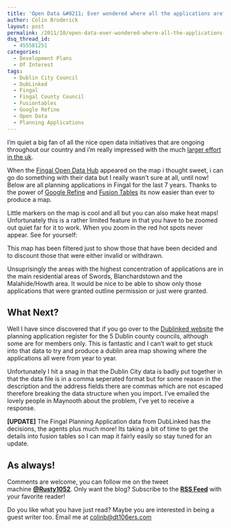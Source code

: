 ```yaml
---
title: 'Open Data &#8211; Ever wondered where all the applications are?'
author: Colin Broderick
layout: post
permalink: /2011/10/open-data-ever-wondered-where-all-the-applications-are/"
dsq_thread_id:
  - 455581251
categories:
  - Development Plans
  - Of Interest
tags:
  - Dublin City Council
  - DubLinked
  - Fingal
  - Fingal County Council
  - Fusiontables
  - Google Refine
  - Open Data
  - Planning Applications
---
```

I&#8217;m quiet a big fan of all the nice open data initiatives that are ongoing throughout our country and i&#8217;m really impressed with the much [larger effort in the uk][1].

When the [Fingal Open Data Hub][2] appeared on the map i thought sweet, i can go do something with their data but I really wasn&#8217;t sure at all, until now! Below are all planning applications in Fingal for the last 7 years. Thanks to the power of [Google Refine][3] and <a href="http://www.google.com/fusiontables/Home/" target="_blank">Fusion Tables</a> its now easier than ever to produce a map.



Little markers on the map is cool and all but you can also make heat maps! Unfortunately this is a rather limited feature in that you have to be zoomed out quiet far for it to work. When you zoom in the red hot spots never appear. See for yourself:  


This map has been filtered just to show those that have been decided and to discount those that were either invalid or withdrawn.

Unsuprisingly the areas with the highest concentration of applications are in the main residential areas of Swords, Blanchardstown and the Malahide/Howth area. It would be nice to be able to show only those applications that were granted outline permission or just were granted.

## What Next?

Well I have since discovered that if you go over to the [Dublinked website][4] the planning application register for the 5 Dublin county councils, although some are for members only. This is fantastic and I can&#8217;t wait to get stuck into that data to try and produce a dublin area map showing where the applications all were from year to year.

Unfortunately I hit a snag in that the Dublin City data is badly put together in that the data file is in a comma seperated format but for some reason in the description and the address fields there are commas which are not escaped therefore breaking the data structure when you import. I&#8217;ve emailed the lovely people in Maynooth about the problem, I&#8217;ve yet to receive a response.

**[UPDATE]** The Fingal Planning Application data from DubLinked has the decisions, the agents plus much more! Its taking a bit of time to get the details into fusion tables so I can map it fairly easily so stay tuned for an update.

## As always!

Comments are welcome, you can follow me on the tweet machine **<a title="Follow me on Twitter" href="http://twitter.com/#!/rusty1052" target="_blank">@Rusty1052</a>**. Only want the blog? Subscribe to the **<a title="RSS Feed" href="http://feeds.feedburner.com/AnIrishPlanningStudentsBlog" target="_blank">RSS Feed</a>** with your favorite reader!

Do you like what you have just read? Maybe you are interested in being a guest writer too. Email me at colinb@dt106ers.com

&nbsp;



 [1]: http://data.gov.uk/ "Open Data Gov Uk"
 [2]: http://data.fingal.ie/
 [3]: http://code.google.com/p/google-refine/
 [4]: http://www.dublinked.ie/ "Dublinked.ie"